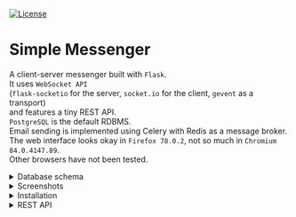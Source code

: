 [![License](https://img.shields.io/badge/license-MIT-green)](https://tldrlegal.com/license/mit-license)
<br>

# Simple Messenger
A client-server messenger built with ```Flask```.<br>
It uses ```WebSocket API```<br> 
(```flask-socketio``` for the server, ```socket.io``` for the client, ```gevent``` as a transport)<br> 
and features a tiny REST API.<br>
```PostgreSQL``` is the default RDBMS.<br>
Email sending is implemented using Celery with Redis as a message broker.
The web interface looks okay in ```Firefox 78.0.2```, not so much in ```Chromium 84.0.4147.89```.<br>
Other browsers have not been tested.

<details>
  
 <summary> 
    Database schema
  </summary>
  
  <br>
  
  ![Database schema](./screenshots/schema.png)
  <i>Made using <a href="https://pgmodeler.io/">pgmodeler</a></i> 

</details>

<details>

  <summary>
      Screenshots
  </summary>
    
  <br>
    
  ![Registration page](./screenshots/2.png)
  <i>Registration page</i>
  
<br>

  ![After registration](./screenshots/3.png)
  <i>After registration, the user is automatically logged in but stays unconfirmed - they have to check the inbox and follow the provided link </i> 
  
<br>

  ![Confirmation is completed](./screenshots/4.png)
  <i>Confirmation is completed</i>
  
<br>

  ![Logged out](./screenshots/5.png)
  <i>Logged out</i>
  
<br>

  ![Wrong user data](./screenshots/6.png)
  <i>Wrong user data</i>
  
<br>

  ![Main page](./screenshots/7.png)
  <i>Main page</i>
  
<br>

  ![Main page, several users selected](./screenshots/8.png)
  <i>Main page, several users selected</i>
  
<br>

  ![Main page, 3 unread messages](./screenshots/9.png)
  <i>Main page, 3 unread messages</i>
  
<br>

  ![Main page, chat selected](./screenshots/10.png)
  <i>Main page, chat selected</i>
  
<br>

  ![Main page, users and chats are filtered](./screenshots/11.png)
  <i>Main page, users and chats are filtered</i>
  
<br>

  ![Main page, users and chats filtered, no chats found](./screenshots/12.png)
  <i>Main page, users and chats filtered, no chats found</i>
  
<br>

  ![Generic error page](./screenshots/404.png)
  <i>Generic error page</i>   
    
</details>

<details>
  
  <summary>
    Installation
  </summary>
  
  <br>

  The easiest way to run the app is to create a Docker image and then run it in a container.<br>
  If you have a Debian based system (Ubuntu, Mint...), the following steps should work<br>
  (tested on ```Ubuntu 20.04 LTS``` with ```docker.io 19.03.8``` installed):<br>
  - clone the repository, navigate to the project directory and make ```install.sh``` executable
  ```sh
  $ git clone https://github.com/96tm/simple-messenger.git; cd simple-messenger; chmod +x install.sh
  ```
  - run the installation script 
  (replace ```MAIL_SERVER``` with an email server of your choice,
   ```EMAIL_ADDRESS``` with an account address on that server,
   ```EMAIL_PASSWORD``` with the account's password):<br>
  ```sh
  $ sudo ./install.sh "MAIL_SERVER" "EMAIL_ADDRESS" "EMAIL_PASSWORD"
  ```
  Now you can open the app at <a href="http://localhost:8888/auth/signup">localhost:8888/auth/signup</a> and register.<br>
  Or you can <a href="http://localhost:8888">log in</a> right away with one of the test email/password pairs:
  - email ```arthur@arthur.arthur```, password ```arthurarthur```;
  - email ```morgain@morgain.morgain```, password ```morgainmorgain```;
  - email ```merlin@merlin.merlin```, password ```merlinmerlin```.
 
 To uninstall the application, run the following:<br>
  ```sh
  $ chmod +x uninstall.sh; sudo ./uninstall.sh
  ```
  To remove the images:
  ```sh
  $ sudo docker image rm python:3.7-alpine
  $ sudo docker image rm redis
  $ sudo docker image rm postgres
  ```

</details>

<details>
  
 <summary> 
  REST API
 </summary>
 
 The following actions are available:
 - get a list of the authenticated user's chats
 ```/api/v1.0/chats```;
 - get a chat by id
 ```/api/v1.0/chats/1```;
 - get a list of messages in the chat
 ```/api/v1.0/chats/1/messages```;
 - get a message by the id from the chat
 ```/api/v1.0/chats/1/messages/1```;
 - send a message
 ```/api/v1.0/chats/1/messages/```.

 Sending a message requires a JSON object in the form 
 ```{"text" :"your_message_text"}```
 in the request.
 
</details>
